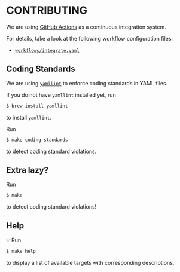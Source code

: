 # CONTRIBUTING

We are using [GitHub Actions](https://github.com/features/actions) as a continuous integration system.

For details, take a look at the following workflow configuration files:

- [`workflows/integrate.yaml`](workflows/integrate.yaml)

## Coding Standards

We are using [`yamllint`](https://github.com/adrienverge/yamllint) to enforce coding standards in YAML files.

If you do not have `yamllint` installed yet, run

```sh
$ brew install yamllint
```

to install `yamllint`.

Run

```sh
$ make coding-standards
```

to detect coding standard violations.

## Extra lazy?

Run

```sh
$ make
```

to detect coding standard violations!

## Help

:bulb: Run

```sh
$ make help
```

to display a list of available targets with corresponding descriptions.
